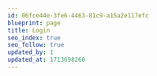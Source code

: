```yaml
---
id: 06fce44e-3fe6-4463-81c9-a15a2e117efc
blueprint: page
title: Login
seo_index: true
seo_follow: true
updated_by: 1
updated_at: 1713698260
---
```


